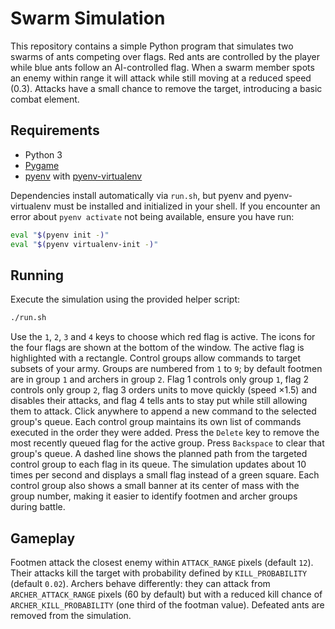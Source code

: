 # Swarm Simulation

This repository contains a simple Python program that simulates two swarms of ants competing over flags. Red ants are controlled by the player while blue ants follow an AI-controlled flag. When a swarm member spots an enemy within range it will attack while still moving at a reduced speed (0.3). Attacks have a small chance to remove the target, introducing a basic combat element.

## Requirements

- Python 3
- [Pygame](https://www.pygame.org/)
- [pyenv](https://github.com/pyenv/pyenv) with [pyenv-virtualenv](https://github.com/pyenv/pyenv-virtualenv)

Dependencies install automatically via `run.sh`, but pyenv and pyenv-virtualenv
must be installed and initialized in your shell. If you encounter an error about
`pyenv activate` not being available, ensure you have run:

```bash
eval "$(pyenv init -)"
eval "$(pyenv virtualenv-init -)"
```

## Running

Execute the simulation using the provided helper script:

```bash
./run.sh
```

Use the `1`, `2`, `3` and `4` keys to choose which red flag is active. The icons for the
four flags are shown at the bottom of the window. The active flag is highlighted
with a rectangle. Control groups allow commands to target subsets of your army.
Groups are numbered from `1` to `9`; by default footmen are in group `1` and
archers in group `2`. Flag 1 controls only group `1`, flag 2 controls only group
`2`, flag 3 orders units to move quickly (speed ×1.5) and disables their attacks,
and flag 4 tells ants to stay put while still allowing them to attack. Click
anywhere to append a new command to the selected group's queue. Each control group
maintains its own list of commands executed in the order they were added. Press the
`Delete` key to remove the most recently queued flag for the active group. Press
`Backspace` to clear that group's queue. A dashed line shows the planned path from the
targeted control group to each flag in its queue. The simulation
updates about 10 times per second and displays a small flag instead of a green
square.
Each control group also shows a small banner at its center of mass with the
group number, making it easier to identify footmen and archer groups during
battle.

## Gameplay

Footmen attack the closest enemy within `ATTACK_RANGE` pixels (default `12`).
Their attacks kill the target with probability defined by `KILL_PROBABILITY`
(default `0.02`). Archers behave differently: they can attack from
`ARCHER_ATTACK_RANGE` pixels (60 by default) but with a reduced kill chance of
`ARCHER_KILL_PROBABILITY` (one third of the footman value). Defeated ants are
removed from the simulation.
